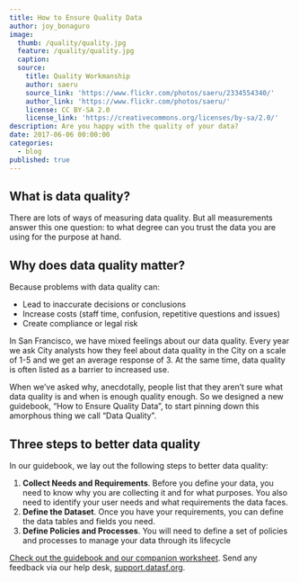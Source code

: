 ```yaml
---
title: How to Ensure Quality Data
author: joy_bonaguro
image:
  thumb: /quality/quality.jpg
  feature: /quality/quality.jpg
  caption:
  source:
    title: Quality Workmanship
    author: saeru
    source_link: 'https://www.flickr.com/photos/saeru/2334554340/'
    author_link: 'https://www.flickr.com/photos/saeru/'
    license: CC BY-SA 2.0
    license_link: 'https://creativecommons.org/licenses/by-sa/2.0/'
description: Are you happy with the quality of your data?
date: 2017-06-06 00:00:00
categories:
  - blog
published: true
---
```



## What is data quality?

There are lots of ways of measuring data quality. But all measurements answer this one question: to what degree can you trust the data you are using for the purpose at hand.

## Why does data quality matter?

Because problems with data quality can:

* Lead to inaccurate decisions or conclusions
* Increase costs (staff time, confusion, repetitive questions and issues)
* Create compliance or legal risk

In San Francisco, we have mixed feelings about our data quality. Every year we ask City analysts how they feel about data quality in the City on a scale of 1-5 and we get an average response of 3. At the same time, data quality is often listed as a barrier to increased use.

When we’ve asked why, anecdotally, people list that they aren’t sure what data quality is and when is enough quality enough. So we designed a new guidebook, “How to Ensure Quality Data”, to start pinning down this amorphous thing we call “Data Quality”.

## Three steps to better data quality

In our guidebook, we lay out the following steps to better data quality:

1. **Collect Needs and Requirements**. Before you define your data, you need to know why you are collecting it and for what purposes. You also need to identify your user needs and what requirements the data faces.
2. **Define the Dataset**. Once you have your requirements, you can define the data tables and fields you need.
3. **Define Policies and Processes**. You will need to define a set of policies and processes to manage your data through its lifecycle

[Check out the guidebook and our companion worksheet](https://datasf.org/resources/data-quality/). Send any feedback via our help desk, [support.datasf.org](http://support.datasf.org).